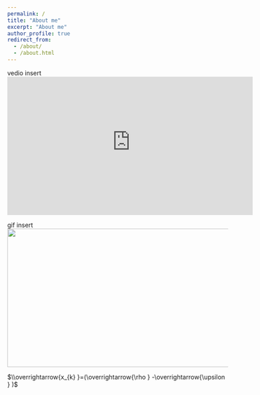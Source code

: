 ```yaml
---
permalink: /
title: "About me"
excerpt: "About me"
author_profile: true
redirect_from: 
  - /about/
  - /about.html
---
```


<p> vedio insert <br>
<iframe width="560" height="315" src="https://user-images.githubusercontent.com/64770184/225837595-38fdaad6-e253-4d4f-83f7-6686b9bfa3f5.mp4" frameborder="0" allow="accelerometer; autoplay; clipboard-write; encrypted-media; gyroscope; picture-in-picture; web-share" allowfullscreen></iframe> </p>

<p> gif insert <br>
<img src="https://user-images.githubusercontent.com/64770184/225839875-c95a42ef-0af2-4ff6-a927-32eb4201262b.gif" width="560" height="315" /> </p>

$\\overrightarrow{x_{k} }=(\overrightarrow{\rho } -\overrightarrow{\upsilon } )$
